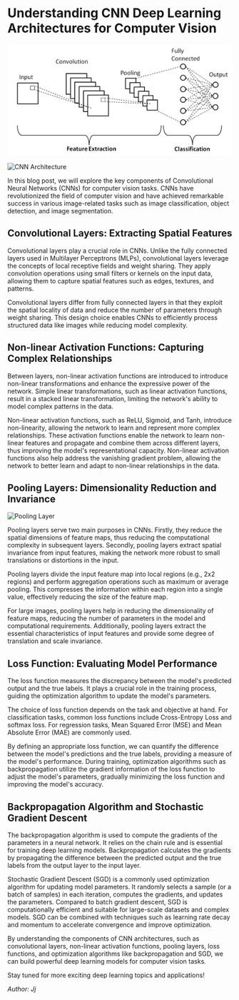 # Understanding CNN Deep Learning Architectures for Computer Vision

![CNN Architecture](/images/cnn.png "cnn")

![CNN Architecture]([https://www.google.com/url?sa=i&url=https%3A%2F%2Fwww.researchgate.net%2Ffigure%2FProposed-adopted-Convolutional-Neural-Network-CNN-model_fig2_332407214&psig=AOvVaw1aA-cdfTzV3K_YjuRs5kum&ust=1684401537777000&source=images&cd=vfe&ved=0CBAQjRxqFwoTCKC-xeuC_P4CFQAAAAAdAAAAABAR])

In this blog post, we will explore the key components of Convolutional Neural Networks (CNNs) for computer vision tasks. CNNs have revolutionized the field of computer vision and have achieved remarkable success in various image-related tasks such as image classification, object detection, and image segmentation.

## Convolutional Layers: Extracting Spatial Features

Convolutional layers play a crucial role in CNNs. Unlike the fully connected layers used in Multilayer Perceptrons (MLPs), convolutional layers leverage the concepts of local receptive fields and weight sharing. They apply convolution operations using small filters or kernels on the input data, allowing them to capture spatial features such as edges, textures, and patterns.

Convolutional layers differ from fully connected layers in that they exploit the spatial locality of data and reduce the number of parameters through weight sharing. This design choice enables CNNs to efficiently process structured data like images while reducing model complexity.

## Non-linear Activation Functions: Capturing Complex Relationships

Between layers, non-linear activation functions are introduced to introduce non-linear transformations and enhance the expressive power of the network. Simple linear transformations, such as linear activation functions, result in a stacked linear transformation, limiting the network's ability to model complex patterns in the data.

Non-linear activation functions, such as ReLU, Sigmoid, and Tanh, introduce non-linearity, allowing the network to learn and represent more complex relationships. These activation functions enable the network to learn non-linear features and propagate and combine them across different layers, thus improving the model's representational capacity. Non-linear activation functions also help address the vanishing gradient problem, allowing the network to better learn and adapt to non-linear relationships in the data.

## Pooling Layers: Dimensionality Reduction and Invariance

![Pooling Layer]([https://example.com/pooling_layer.png](https://www.google.com/url?sa=i&url=https%3A%2F%2Fwww.analyticsvidhya.com%2Fblog%2F2021%2F05%2Fconvolutional-neural-networks-cnn%2F&psig=AOvVaw11_kS3daYxNjZGE_PTUKWZ&ust=1684401674654000&source=images&cd=vfe&ved=0CBAQjRxqFwoTCNCr_ayD_P4CFQAAAAAdAAAAABAE))

Pooling layers serve two main purposes in CNNs. Firstly, they reduce the spatial dimensions of feature maps, thus reducing the computational complexity in subsequent layers. Secondly, pooling layers extract spatial invariance from input features, making the network more robust to small translations or distortions in the input.

Pooling layers divide the input feature map into local regions (e.g., 2x2 regions) and perform aggregation operations such as maximum or average pooling. This compresses the information within each region into a single value, effectively reducing the size of the feature map.

For large images, pooling layers help in reducing the dimensionality of feature maps, reducing the number of parameters in the model and computational requirements. Additionally, pooling layers extract the essential characteristics of input features and provide some degree of translation and scale invariance.

## Loss Function: Evaluating Model Performance

The loss function measures the discrepancy between the model's predicted output and the true labels. It plays a crucial role in the training process, guiding the optimization algorithm to update the model's parameters.

The choice of loss function depends on the task and objective at hand. For classification tasks, common loss functions include Cross-Entropy Loss and softmax loss. For regression tasks, Mean Squared Error (MSE) and Mean Absolute Error (MAE) are commonly used.

By defining an appropriate loss function, we can quantify the difference between the model's predictions and the true labels, providing a measure of the model's performance. During training, optimization algorithms such as backpropagation utilize the gradient information of the loss function to adjust the model's parameters, gradually minimizing the loss function and improving the model's accuracy.

## Backpropagation Algorithm and Stochastic Gradient Descent

The backpropagation algorithm is used to compute the gradients of the parameters in a neural network. It relies on the chain rule and is essential for training deep learning models. Backpropagation calculates the gradients by propagating the difference between the predicted output and the true labels from the output layer to the input layer.

Stochastic Gradient Descent (SGD) is a commonly used optimization algorithm for updating model parameters. It randomly selects a sample (or a batch of samples) in each iteration, computes the gradients, and updates the parameters. Compared to batch gradient descent, SGD is computationally efficient and suitable for large-scale datasets and complex models. SGD can be combined with techniques such as learning rate decay and momentum to accelerate convergence and improve optimization.

By understanding the components of CNN architectures, such as convolutional layers, non-linear activation functions, pooling layers, loss functions, and optimization algorithms like backpropagation and SGD, we can build powerful deep learning models for computer vision tasks.

Stay tuned for more exciting deep learning topics and applications!

*Author: Jj*

